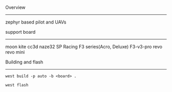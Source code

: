 Overview
********
zephyr based pilot and UAVs

support board
*************
moon
kite
cc3d
naze32
SP Racing F3 series(Acro, Deluxe)
F3-v3-pro
revo
revo mini

Building and flash
********************
```
west build -p auto -b <board> .

west flash
```
